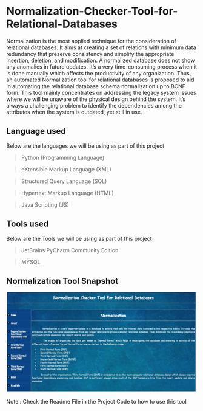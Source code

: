 # Normalization-Checker-Tool-for-Relational-Databases

Normalization is the most applied technique for the consideration of relational databases. It aims at creating a set of relations with minimum data redundancy that preserve consistency and simplify the appropriate insertion, deletion, and modification. A normalized database does not show any anomalies in future updates. It’s a very time-consuming process when it is done manually which affects the productivity of any organization. Thus, an automated Normalization tool for relational databases is proposed to aid in automating the relational database schema normalization up to BCNF form. This tool mainly concentrates on addressing the legacy system issues where we will be unaware of the physical design behind the system. It’s always a challenging problem to identify the dependencies among the attributes when the system is outdated, yet still in use. 

## Language used 
Below are the languages we will be using as part of this project

> Python (Programming Language)

> eXtensible Markup Language (XML)

> Structured Query Language (SQL)

> Hypertext Markup Language (HTML)

> Java Scripting (JS)

## Tools used 

Below are the Tools we will be using as part of this project

> JetBrains PyCharm Community Edition

> MYSQL


## Normalization Tool Snapshot

![Tool Snapshot](Norm_Snapshot.png)


Note : Check the Readme File in the Project Code to how to use this tool
